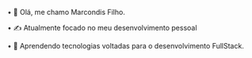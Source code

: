 • 👋 Olá, me chamo Marcondis Filho.

• ✍️ Atualmente focado no meu desenvolvimento pessoal

• 🌱 Aprendendo tecnologias voltadas para o desenvolvimento FullStack.
